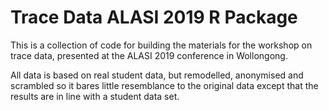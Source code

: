 # Trace Data ALASI 2019 R Package

This is a collection of code for building the materials for the workshop on trace data, presented at the ALASI 2019 conference in Wollongong. 

All data is based on real student data, but remodelled, anonymised and scrambled so it bares little resemblance to the original data except that the results are in line with a student data set.
